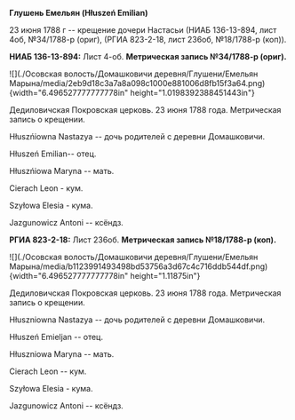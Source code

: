 **Глушень Емельян (Hłuszeń Emilian)**

23 июня 1788 г -- крещение дочери Настасьи (НИАБ 136-13-894, лист 4об,
№34/1788-р (ориг), (РГИА 823-2-18, лист 236об, №18/1788-р (коп)).

**НИАБ 136-13-894:** Лист 4-об. **Метрическая запись №34/1788-р
(ориг).**

![](./Осовская волость/Домашковичи деревня/Глушени/Емельян Марына/media/2eb9d18c3a7a8a098c1000e881006d8fb15f3a64.png){width="6.496527777777778in"
height="1.0198392388451443in"}

Дедиловичская Покровская церковь. 23 июня 1788 года. Метрическая запись
о крещении.

Hłuszńiowna Nastazya -- дочь родителей с деревни Домашковичи.

Hłuszeń Emilian-- отец.

Hłuszńiowa Maryna -- мать.

Cierach Leon - кум.

Szyłowa Elesia - кума.

Jazgunowicz Antoni -- ксёндз.

**РГИА 823-2-18:** Лист 236об. **Метрическая запись №18/1788-р (коп).**

![](./Осовская волость/Домашковичи деревня/Глушени/Емельян Марына/media/b1123991493498bd53756a3d67c4c716ddb544df.png){width="6.496527777777778in"
height="1.11875in"}

Дедиловичская Покровская церковь. 23 июня 1788 года. Метрическая запись
о крещении.

Hłuszniowna Nastazya -- дочь родителей с деревни Домашковичи.

Hłuszeń Emieljan -- отец.

Hłuszniowa Maryna -- мать.

Cierach Leon -- кум.

Szyłowa Elesia - кума.

Jazgunowicz Antoni -- ксёндз.
